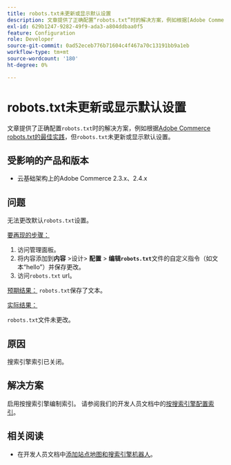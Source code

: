 ```yaml
---
title: robots.txt未更新或显示默认设置
description: 文章提供了正确配置“robots.txt”时的解决方案，例如根据[Adobe Commerce robots.txt的最佳实践](https://support.magento.com/hc/en-us/articles/360048754931)，但“robots.txt”未更新或显示默认设置。
exl-id: 629b1247-9282-49f9-ada3-a804ddbaa0f5
feature: Configuration
role: Developer
source-git-commit: 0ad52eceb776b71604c4f467a70c13191bb9a1eb
workflow-type: tm+mt
source-wordcount: '180'
ht-degree: 0%

---
```


# robots.txt未更新或显示默认设置

文章提供了正确配置`robots.txt`时的解决方案，例如根据[Adobe Commerce robots.txt的最佳实践](https://support.magento.com/hc/en-us/articles/360048754931)，但`robots.txt`未更新或显示默认设置。

## 受影响的产品和版本

* 云基础架构上的Adobe Commerce 2.3.x、2.4.x

## 问题

无法更改默认`robots.txt`设置。

<u>要再现的步骤：</u>

1. 访问管理面板。
1. 将内容添加到&#x200B;**内容** >设计> **配置** > **编辑`robots.txt`**&#x200B;文件的自定义指令（如文本“hello”）并保存更改。
1. 访问`robots.txt` url。

<u>预期结果：</u>
`robots.txt`保存了文本。

<u>实际结果：</u>

`robots.txt`文件未更改。

## 原因

搜索引擎索引已关闭。

## 解决方案

启用按搜索引擎编制索引。 请参阅我们的开发人员文档中的[按搜索引擎配置索引](https://devdocs.magento.com/cloud/trouble/robots-sitemap.html#configure-indexing-by-search-engine)。

## 相关阅读

* 在开发人员文档中[添加站点地图和搜索引擎机器人](https://devdocs.magento.com/cloud/trouble/robots-sitemap.html)。
